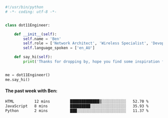 ```python
#!/usr/bin/python
# -*- coding: utf-8 -*-


class dot11Engineer:

    def __init__(self):
        self.name = 'Ben'
        self.role = ['Network Architect', 'Wireless Specialist', 'Devops Engineer']
        self.language_spoken = ['en_AU']

    def say_hi(self):
        print('Thanks for dropping by, hope you find some inspiration from my work.')


me = dot11Engineer()
me.say_hi()
```

#### The past week with Ben:
<!--START_SECTION:waka-->

```txt
HTML         12 mins         █████████████▒░░░░░░░░░░░   52.70 %
JavaScript   8 mins          █████████░░░░░░░░░░░░░░░░   35.93 %
Python       2 mins          ███░░░░░░░░░░░░░░░░░░░░░░   11.37 %
```

<!--END_SECTION:waka-->  



